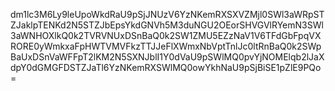 dm1lc3M6Ly9leUpoWkdRaU9pSjJNUzV6YzNKemRXSXVZMjl0SWl3aWRpSTZJaklpTENKd2N5STZJbEpsYkdGNVh5M3duNGU2OEorSHVGVlRYemN3SWl3aWNHOXlkQ0k2TVRVNUxDSnBaQ0k2SW1ZMU5EZzNaV1V6TFdGbFpqVXRORE0yWmkxaFpHWTVMVFkzTTJJeFlXWmxNbVptTnlJc0ltRnBaQ0k2SWpBaUxDSnVaWFFpT2lKM2N5SXNJblI1Y0dVaU9pSWlMQ0pvYjNOMElqb2lJaXdpY0dGMGFDSTZJaTl6YzNKemRXSWlMQ0owYkhNaU9pSjBiSE1pZlE9PQo=